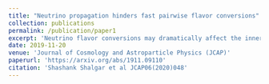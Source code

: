 ```yaml
---
title: "Neutrino propagation hinders fast pairwise flavor conversions"
collection: publications
permalink: /publication/paper1
excerpt: 'Neutrino flavor conversions may dramatically affect the inner working of compact astrophysical objects as well as the synthesis of the heavier elements. We present the first sophisticated numerical solution of the neutrino flavor conversion within a (2+1+1) dimensional setup: we include the advective term in the neutrino equations of motion and track the flavor evolution in two spatial dimensions, one angular variable, and time. Notably, the advective term hinders the development of neutrino pairwise conversions, if the conditions favoring such conversions (i.e., crossings between the angular distributions of νe and &barnu;e or a non-negligible flux of neutrinos traveling backward with respect to the main propagation direction) exist for time scales shorter than the typical time scale of the advective term. As a consequence, fast pairwise conversions can only occur when the conditions favoring flavor conversions are self-sustained and global, such as the ones induced by the lepton emission self-sustained asymmetry (LESA) in core-collapse supernovae. Our work highlights the major impact of the dynamical evolution of the neutrino field on the growth of flavor instabilities and the strong interplay between classical and quantum effects. Critical limitations of the linear stability analysis, used to predict neutrino flavor instabilities, are also pointed out.'
date: 2019-11-20
venue: 'Journal of Cosmology and Astroparticle Physics (JCAP)'
paperurl: 'https://arxiv.org/abs/1911.09110'
citation: 'Shashank Shalgar et al JCAP06(2020)048'
---
```


